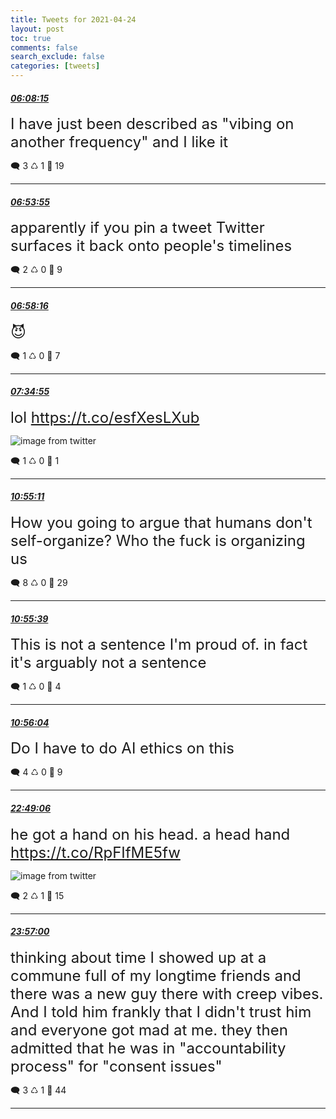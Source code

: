 ```yaml
---
title: Tweets for 2021-04-24
layout: post
toc: true
comments: false
search_exclude: false
categories: [tweets]
---
```



#### <a href = "https://twitter.com/deepfates/status/1385928572678803456">*06:08:15*</a>

<font size="5">I have just been described as "vibing on another frequency" and I like it</font>



🗨️ 3 ♺ 1 🤍  19   

---
    
#### <a href = "https://twitter.com/deepfates/status/1385940065579245568">*06:53:55*</a>

<font size="5">apparently if you pin a tweet Twitter surfaces it back onto people's timelines</font>



🗨️ 2 ♺ 0 🤍  9   

---
    
#### <a href = "https://twitter.com/deepfates/status/1385941160103845898">*06:58:16*</a>

<font size="5">😈</font>



🗨️ 1 ♺ 0 🤍  7   

---
    
#### <a href = "https://twitter.com/deepfates/status/1385950380845006852">*07:34:55*</a>

<font size="5">lol  https://t.co/esfXesLXub</font>

![image from twitter](/fastpages//images/EzvihYzVgAEJbEl.jpg)


🗨️ 1 ♺ 0 🤍  1   

---
    
#### <a href = "https://twitter.com/deepfates/status/1386000779966705666">*10:55:11*</a>

<font size="5">How you going to argue that humans don't self-organize? Who the fuck is organizing us</font>



🗨️ 8 ♺ 0 🤍  29   

---
    
#### <a href = "https://twitter.com/deepfates/status/1386000899588325382">*10:55:39*</a>

<font size="5">This is not a sentence I'm proud of. in fact it's arguably not a sentence</font>



🗨️ 1 ♺ 0 🤍  4   

---
    
#### <a href = "https://twitter.com/deepfates/status/1386001002692710401">*10:56:04*</a>

<font size="5">Do I have to do AI ethics on this</font>



🗨️ 4 ♺ 0 🤍  9   

---
    
#### <a href = "https://twitter.com/deepfates/status/1386180443637096452">*22:49:06*</a>

<font size="5">he got a hand on his head. a head hand  https://t.co/RpFIfME5fw</font>

![image from twitter](/fastpages//images/Ezyzw69VEAE2e-o.jpg)


🗨️ 2 ♺ 1 🤍  15   

---
    
#### <a href = "https://twitter.com/deepfates/status/1386197532385050630">*23:57:00*</a>

<font size="5">thinking about time I showed up at a commune full of my longtime friends and there was a new guy there with creep vibes. And I told him frankly that I didn't trust him and everyone got mad at me.   they then admitted that he was in "accountability process" for "consent  issues"</font>



🗨️ 3 ♺ 1 🤍  44   

---
    
            
